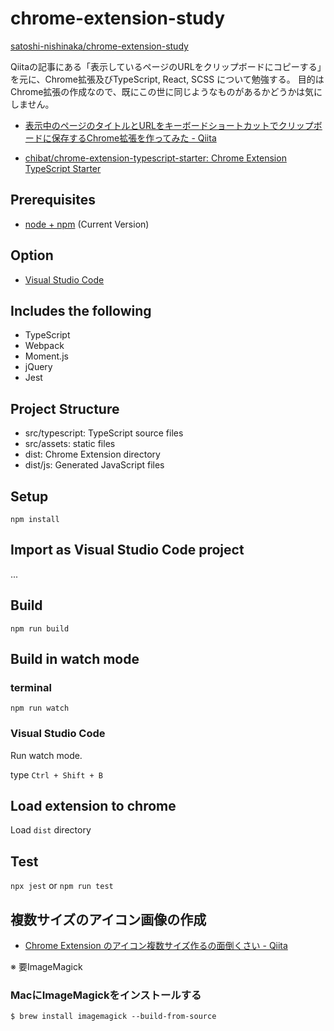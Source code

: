 # chrome-extension-study
[satoshi-nishinaka/chrome-extension-study](https://github.com/satoshi-nishinaka/chrome-extension-study)


Qiitaの記事にある「表示しているページのURLをクリップボードにコピーする」を元に、Chrome拡張及びTypeScript, React, SCSS について勉強する。
目的はChrome拡張の作成なので、既にこの世に同じようなものがあるかどうかは気にしません。

- [表示中のページのタイトルとURLをキーボードショートカットでクリップボードに保存するChrome拡張を作ってみた - Qiita](https://qiita.com/satake_masaki/items/def09ca51731efa2826f)

- [chibat/chrome-extension-typescript-starter: Chrome Extension TypeScript Starter](https://github.com/chibat/chrome-extension-typescript-starter)


## Prerequisites

* [node + npm](https://nodejs.org/) (Current Version)

## Option

* [Visual Studio Code](https://code.visualstudio.com/)

## Includes the following

* TypeScript
* Webpack
* Moment.js
* jQuery
* Jest

## Project Structure

* src/typescript: TypeScript source files
* src/assets: static files
* dist: Chrome Extension directory
* dist/js: Generated JavaScript files


## Setup

```
npm install
```

## Import as Visual Studio Code project

...

## Build

```
npm run build
```

## Build in watch mode

### terminal

```
npm run watch
```

### Visual Studio Code

Run watch mode.

type `Ctrl + Shift + B`

## Load extension to chrome

Load `dist` directory

## Test
`npx jest` or `npm run test`


## 複数サイズのアイコン画像の作成

- [Chrome Extension のアイコン複数サイズ作るの面倒くさい - Qiita](https://qiita.com/ygkn/items/efa1e311006f5c900123)

※ 要ImageMagick

### MacにImageMagickをインストールする

```shell
$ brew install imagemagick --build-from-source
```